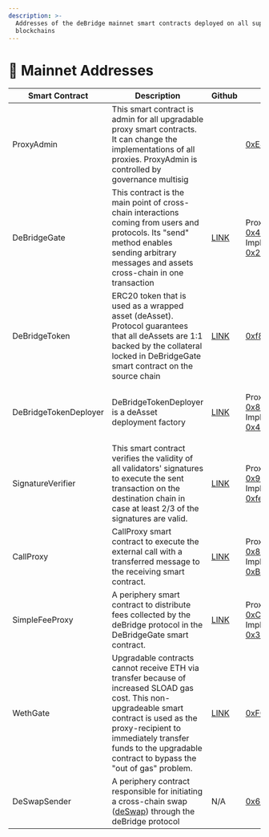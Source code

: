 ```yaml
---
description: >-
  Addresses of the deBridge mainnet smart contracts deployed on all supported
  blockchains
---
```


# 📑 Mainnet Addresses



| Smart Contract        | Description                                                                                                                                                                                                                                               | Github                                                                                                                    | Ethereum                                                                                                                                                                                                                                                                                                        | BNB Chain                                                                                                                                                                                                                                                                                                    | Heco                                                                                                                                                                                                                                                                                                       | Polygon                                                                                                                                                                                                                                                                                                          | Arbitrum                                                                                                                                                                                                                                                                                                 | Avalanche                                                                                                                                                                                                                                                                                                | Fantom                                                                                                                                                                                                                                                                                              |
| --------------------- | --------------------------------------------------------------------------------------------------------------------------------------------------------------------------------------------------------------------------------------------------------- | ------------------------------------------------------------------------------------------------------------------------- | --------------------------------------------------------------------------------------------------------------------------------------------------------------------------------------------------------------------------------------------------------------------------------------------------------------- | ------------------------------------------------------------------------------------------------------------------------------------------------------------------------------------------------------------------------------------------------------------------------------------------------------------ | ---------------------------------------------------------------------------------------------------------------------------------------------------------------------------------------------------------------------------------------------------------------------------------------------------------- | ---------------------------------------------------------------------------------------------------------------------------------------------------------------------------------------------------------------------------------------------------------------------------------------------------------------- | -------------------------------------------------------------------------------------------------------------------------------------------------------------------------------------------------------------------------------------------------------------------------------------------------------- | -------------------------------------------------------------------------------------------------------------------------------------------------------------------------------------------------------------------------------------------------------------------------------------------------------- | --------------------------------------------------------------------------------------------------------------------------------------------------------------------------------------------------------------------------------------------------------------------------------------------------- |
| ProxyAdmin            | This smart contract is admin for all upgradable proxy smart contracts. It can change the implementations of all proxies. ProxyAdmin is controlled by governance multisig                                                                                  |                                                                                                                           | [0xE4427af3555CD9303D728C491364FAdFDD7494Fe](https://etherscan.io/address/0xE4427af3555CD9303D728C491364FAdFDD7494Fe#code)                                                                                                                                                                                      | [0xE4427af3555CD9303D728C491364FAdFDD7494Fe](https://bscscan.com/address/0xE4427af3555CD9303D728C491364FAdFDD7494Fe#code)                                                                                                                                                                                    | [0xE4427af3555CD9303D728C491364FAdFDD7494Fe](https://hecoinfo.com/address/0xE4427af3555CD9303D728C491364FAdFDD7494Fe#code)                                                                                                                                                                                 | [0xE4427af3555CD9303D728C491364FAdFDD7494Fe](https://polygonscan.com/address/0xE4427af3555CD9303D728C491364FAdFDD7494Fe#code)                                                                                                                                                                                    | [0xE4427af3555CD9303D728C491364FAdFDD7494Fe](https://arbiscan.io/address/0xE4427af3555CD9303D728C491364FAdFDD7494Fe#code)                                                                                                                                                                                | [0xE4427af3555CD9303D728C491364FAdFDD7494Fe](https://snowtrace.io/address/0xE4427af3555CD9303D728C491364FAdFDD7494Fe#code)                                                                                                                                                                               | [0xE4427af3555CD9303D728C491364FAdFDD7494Fe](https://ftmscan.com/address/0xe4427af3555cd9303d728c491364fadfdd7494fe)                                                                                                                                                                                |
| DeBridgeGate          | This contract is the main point of cross-chain interactions coming from users and protocols. Its "send" method enables sending arbitrary messages and assets cross-chain in one transaction                                                               | [LINK](https://github.com/debridge-finance/debridge-contracts-v1/blob/main/contracts/transfers/DeBridgeGate.sol)          | <p>Proxy: <a href="https://etherscan.io/address/0x43dE2d77BF8027e25dBD179B491e8d64f38398aA#code">0x43dE2d77BF8027e25dBD179B491e8d64f38398aA</a><br>Implementation: <a href="https://etherscan.io/address/0x24455aa55ded7728783c9474be8ea2f5c935f8eb#code">0x24455aa55ded7728783c9474be8ea2f5c935f8eb</a></p>    | <p>Proxy: <a href="https://bscscan.com/address/0x43dE2d77BF8027e25dBD179B491e8d64f38398aA#code">0x43dE2d77BF8027e25dBD179B491e8d64f38398aA</a><br>Implementation: <a href="https://bscscan.com/address/0x24455aa55ded7728783c9474be8ea2f5c935f8eb#code">0x24455aa55ded7728783c9474be8ea2f5c935f8eb</a></p>   | Proxy: [0x43dE2d77BF8027e25dBD179B491e8d64f38398aA](https://hecoinfo.com/address/0x43dE2d77BF8027e25dBD179B491e8d64f38398aA#code) Implementation: [0x24455aa55ded7728783c9474be8ea2f5c935f8eb](https://hecoinfo.com/address/0x24455aa55ded7728783c9474be8ea2f5c935f8eb#code)                               | Proxy: [0x43dE2d77BF8027e25dBD179B491e8d64f38398aA](https://polygonscan.com/address/0x43dE2d77BF8027e25dBD179B491e8d64f38398aA#code) Implementation: [0xcc7571c12b6f4647c4b8c851b62721f6a373c695](https://polygonscan.com/address/0xcc7571c12b6f4647c4b8c851b62721f6a373c695#code)                               | Proxy: [0x43dE2d77BF8027e25dBD179B491e8d64f38398aA](https://arbiscan.io/address/0x43dE2d77BF8027e25dBD179B491e8d64f38398aA#code) Implementation: [0x24455aa55ded7728783c9474be8ea2f5c935f8eb](https://arbiscan.io/address/0x24455aa55ded7728783c9474be8ea2f5c935f8eb#code)                               | Proxy: [0x43dE2d77BF8027e25dBD179B491e8d64f38398aA](https://snowtrace.io/address/0x43dE2d77BF8027e25dBD179B491e8d64f38398aA#code) Implementation: [0xb1a20d1c885fd775df97396397d6f8f07abdd20d](https://snowtrace.io/address/0xb1a20d1c885fd775df97396397d6f8f07abdd20d#code)                             | Proxy: [0x43dE2d77BF8027e25dBD179B491e8d64f38398aA ](https://ftmscan.com/address/0x43de2d77bf8027e25dbd179b491e8d64f38398aa)Implementation: [0xb1a20d1c885fd775df97396397d6f8f07abdd20d](https://ftmscan.com/address/0xb1a20d1c885fd775df97396397d6f8f07abdd20d)                                    |
|  DeBridgeToken        | ERC20 token that is used as a wrapped asset (deAsset). Protocol guarantees that all deAssets are 1:1 backed by the collateral locked in DeBridgeGate smart contract on the source chain                                                                   | [LINK](https://github.com/debridge-finance/debridge-contracts-v1/blob/main/contracts/periphery/DeBridgeToken.sol)         | [0xf8A2902c0a5f817F5e22C82f453538d3f0734C2b](https://etherscan.io/address/0xf8A2902c0a5f817F5e22C82f453538d3f0734C2b#code)                                                                                                                                                                                      | [0xf8A2902c0a5f817F5e22C82f453538d3f0734C2b](https://bscscan.com/address/0xf8A2902c0a5f817F5e22C82f453538d3f0734C2b#code)                                                                                                                                                                                    | [0xf8A2902c0a5f817F5e22C82f453538d3f0734C2b](https://hecoinfo.com/address/0xf8A2902c0a5f817F5e22C82f453538d3f0734C2b#code)                                                                                                                                                                                 | [0xf8A2902c0a5f817F5e22C82f453538d3f0734C2b](https://polygonscan.com/address/0xf8A2902c0a5f817F5e22C82f453538d3f0734C2b#code)                                                                                                                                                                                    | [0xf8A2902c0a5f817F5e22C82f453538d3f0734C2b](https://arbiscan.io/address/0xf8A2902c0a5f817F5e22C82f453538d3f0734C2b#code)                                                                                                                                                                                | [0xc1656B63D9EEBa6d114f6bE19565177893e5bCBF](https://snowtrace.io/address/0xc1656B63D9EEBa6d114f6bE19565177893e5bCBF#code)                                                                                                                                                                               | [0xc1656B63D9EEBa6d114f6bE19565177893e5bCBF](https://ftmscan.com/address/0xc1656B63D9EEBa6d114f6bE19565177893e5bCBF#code)                                                                                                                                                                           |
| DeBridgeTokenDeployer | DeBridgeTokenDeployer is a deAsset deployment factory                                                                                                                                                                                                     | [LINK](https://github.com/debridge-finance/debridge-contracts-v1/blob/main/contracts/transfers/DeBridgeTokenDeployer.sol) | <p>Proxy: <a href="https://etherscan.io/address/0x8244d6Ffe0695B30b2bAD424683Ee3bc534Ea464#code">0x8244d6Ffe0695B30b2bAD424683Ee3bc534Ea464</a><br>Implementation:<br><a href="https://etherscan.io/address/0x4c7CA8fcFFE77281A8B81D4580CFf8257d785491#code">0x4c7CA8fcFFE77281A8B81D4580CFf8257d785491</a></p> | <p>Proxy: <a href="https://bscscan.com/address/0x8244d6Ffe0695B30b2bAD424683Ee3bc534Ea464#code">0x8244d6Ffe0695B30b2bAD424683Ee3bc534Ea464</a><br>Implementation:<br><a href="https://bscscan.com/address/0x4c7CA8fcFFE77281A8B81D4580CFf8257d785491">0x4c7CA8fcFFE77281A8B81D4580CFf8257d785491</a><br></p> | <p>Proxy: <a href="https://hecoinfo.com/address/0x8244d6Ffe0695B30b2bAD424683Ee3bc534Ea464#code">0x8244d6Ffe0695B30b2bAD424683Ee3bc534Ea464</a><br>Implementation:<br><a href="https://hecoinfo.com/address/0x4c7CA8fcFFE77281A8B81D4580CFf8257d785491">0x4c7CA8fcFFE77281A8B81D4580CFf8257d785491</a></p> | <p>Proxy: <a href="https://polygonscan.com/address/0x8244d6Ffe0695B30b2bAD424683Ee3bc534Ea464#code">0x8244d6Ffe0695B30b2bAD424683Ee3bc534Ea464</a><br>Implementation:<br><a href="https://polygonscan.com/address/0x4c7CA8fcFFE77281A8B81D4580CFf8257d785491">0x4c7CA8fcFFE77281A8B81D4580CFf8257d785491</a></p> | <p>Proxy: <a href="https://arbiscan.io/address/0x8244d6Ffe0695B30b2bAD424683Ee3bc534Ea464#code">0x8244d6Ffe0695B30b2bAD424683Ee3bc534Ea464</a><br>Implementation:<br><a href="https://arbiscan.io/address/0x4c7CA8fcFFE77281A8B81D4580CFf8257d785491">0x4c7CA8fcFFE77281A8B81D4580CFf8257d785491</a></p> | <p>Proxy: <a href="https://snowtrace.io/address/0x8244d6Ffe0695B30b2bAD424683Ee3bc534Ea464">0x8244d6Ffe0695B30b2bAD424683Ee3bc534Ea464</a><br>Implementation:<br><a href="https://snowtrace.io/address/0x4c7CA8fcFFE77281A8B81D4580CFf8257d785491">0x4c7CA8fcFFE77281A8B81D4580CFf8257d785491</a></p>    | <p>Proxy: <a href="https://ftmscan.com/address/0x8244d6Ffe0695B30b2bAD424683Ee3bc534Ea464">0x8244d6Ffe0695B30b2bAD424683Ee3bc534Ea464</a><br>Implementation:<br><a href="https://ftmscan.com/address/0x4c7CA8fcFFE77281A8B81D4580CFf8257d785491">0x4c7CA8fcFFE77281A8B81D4580CFf8257d785491</a></p> |
| SignatureVerifier     | This smart contract verifies the validity of all validators' signatures to execute the sent transaction on the destination chain in case at least 2/3 of the signatures are valid.                                                                        | [LINK](https://github.com/debridge-finance/debridge-contracts-v1/blob/main/contracts/transfers/SignatureVerifier.sol)     | <p>Proxy: <a href="https://etherscan.io/address/0x949b3B3c098348b879C9e4F15cecc8046d9C8A8c#code">0x949b3B3c098348b879C9e4F15cecc8046d9C8A8c</a><br>Implementation: <a href="https://etherscan.io/address/0xfe7de3c1e1bd252c67667b56347cabfc6df08df4#code">0xfe7de3c1e1bd252c67667b56347cabfc6df08df4</a></p>    | Proxy: [0x949b3B3c098348b879C9e4F15cecc8046d9C8A8c](https://bscscan.com/address/0x949b3B3c098348b879C9e4F15cecc8046d9C8A8c#code) Implementation: [0xfe7de3c1e1bd252c67667b56347cabfc6df08df4](https://bscscan.com/address/0xfe7de3c1e1bd252c67667b56347cabfc6df08df4#code)                                   | Proxy: [0x949b3B3c098348b879C9e4F15cecc8046d9C8A8c](https://hecoinfo.com/address/0x949b3B3c098348b879C9e4F15cecc8046d9C8A8c#code) Implementation: [0xfe7de3c1e1bd252c67667b56347cabfc6df08df4](https://hecoinfo.com/address/0xfe7de3c1e1bd252c67667b56347cabfc6df08df4#code)                               | Proxy: [0x949b3B3c098348b879C9e4F15cecc8046d9C8A8c](https://polygonscan.com/address/0x949b3B3c098348b879C9e4F15cecc8046d9C8A8c#code) Implementation: [0xfe7de3c1e1bd252c67667b56347cabfc6df08df4](https://polygonscan.com/address/0xfe7de3c1e1bd252c67667b56347cabfc6df08df4#code)                               | Proxy: [0x949b3B3c098348b879C9e4F15cecc8046d9C8A8c](https://arbiscan.io/address/0x949b3B3c098348b879C9e4F15cecc8046d9C8A8c#code) Implementation: [0xfe7de3c1e1bd252c67667b56347cabfc6df08df4](https://arbiscan.io/address/0xfe7de3c1e1bd252c67667b56347cabfc6df08df4#code)                               | Proxy: [0x949b3B3c098348b879C9e4F15cecc8046d9C8A8c](https://snowtrace.io/address/0x949b3B3c098348b879C9e4F15cecc8046d9C8A8c) Implementation: [0x2a3e72ed893b5958690e16c3bbe1bd92137b6250](https://snowtrace.io/address/0x2a3e72ed893b5958690e16c3bbe1bd92137b6250#code)                                  | Proxy: [0x949b3B3c098348b879C9e4F15cecc8046d9C8A8c ](https://ftmscan.com/address/0x949b3B3c098348b879C9e4F15cecc8046d9C8A8c)Implementation: [0x2a3e72eD893b5958690e16c3BBe1BD92137b6250](https://ftmscan.com/address/0x2a3e72eD893b5958690e16c3BBe1BD92137b6250#code)                               |
| CallProxy             | CallProxy smart contract to execute the external call with a transferred message to the receiving smart contract.                                                                                                                                         | [LINK](https://github.com/debridge-finance/debridge-contracts-v1/blob/main/contracts/periphery/CallProxy.sol)             | <p>Proxy: <a href="https://etherscan.io/address/0x8a0C79F5532f3b2a16AD1E4282A5DAF81928a824#code">0x8a0C79F5532f3b2a16AD1E4282A5DAF81928a824</a><br>Implementation: <br><a href="https://etherscan.io/address/0xBd3d657AE87671eC6f8D6272A9f431a7c4a9B6f8">0xBd3d657AE87671eC6f8D6272A9f431a7c4a9B6f8</a></p>     | Proxy: [0x8a0C79F5532f3b2a16AD1E4282A5DAF81928a824](https://bscscan.com/address/0x8a0C79F5532f3b2a16AD1E4282A5DAF81928a824#code) Implementation: [0xBd3d657AE87671eC6f8D6272A9f431a7c4a9B6f8](https://bscscan.com/address/0xBd3d657AE87671eC6f8D6272A9f431a7c4a9B6f8)                                        | Proxy: [0x8a0C79F5532f3b2a16AD1E4282A5DAF81928a824](https://hecoinfo.com/address/0x8a0C79F5532f3b2a16AD1E4282A5DAF81928a824#code) Implementation: [0xBd3d657AE87671eC6f8D6272A9f431a7c4a9B6f8](https://hecoinfo.com/address/0xBd3d657AE87671eC6f8D6272A9f431a7c4a9B6f8)                                    | Proxy: [0x8a0C79F5532f3b2a16AD1E4282A5DAF81928a824](https://polygonscan.com/address/0x8a0C79F5532f3b2a16AD1E4282A5DAF81928a824#code) Implementation: [0xBd3d657AE87671eC6f8D6272A9f431a7c4a9B6f8](https://polygonscan.com/address/0xBd3d657AE87671eC6f8D6272A9f431a7c4a9B6f8)                                    | Proxy: [0x8a0C79F5532f3b2a16AD1E4282A5DAF81928a824](https://arbiscan.io/address/0x8a0C79F5532f3b2a16AD1E4282A5DAF81928a824#code) Implementation: [0xBd3d657AE87671eC6f8D6272A9f431a7c4a9B6f8](https://arbiscan.io/address/0xBd3d657AE87671eC6f8D6272A9f431a7c4a9B6f8)                                    | <p>Proxy: <a href="https://snowtrace.io/address/0x8a0C79F5532f3b2a16AD1E4282A5DAF81928a824#code">0x8a0C79F5532f3b2a16AD1E4282A5DAF81928a824</a> Implementation: <br><a href="https://snowtrace.io/address/0xD34c2302F497b8A7fe2d07865f31dBE04d5044d6">0xD34c2302F497b8A7fe2d07865f31dBE04d5044d6</a></p> | <p>Proxy: <a href="https://ftmscan.com/address/0x8a0C79F5532f3b2a16AD1E4282A5DAF81928a824">0x8a0C79F5532f3b2a16AD1E4282A5DAF81928a824 </a>Implementation: <br><a href="https://ftmscan.com/address/0x55C93b20Dd2F790AC429D6341a022A781791654A">0x55C93b20Dd2F790AC429D6341a022A781791654A</a></p>   |
| SimpleFeeProxy        | A periphery smart contract to distribute fees collected by the deBridge protocol in the DeBridgeGate smart contract.                                                                                                                                      | [LINK](https://github.com/debridge-finance/debridge-contracts-v1/blob/main/contracts/periphery/SimpleFeeProxy.sol)        | <p>Proxy: <a href="https://etherscan.io/address/0xC2bAC0DB5B18B0c3225581Ba14BD0B448c623636#code">0xC2bAC0DB5B18B0c3225581Ba14BD0B448c623636</a><br>Implementation: <a href="https://etherscan.io/address/0x37a52ddb753c924f8c914de65ef00b5210caa83c#code">0x37a52ddb753c924f8c914de65ef00b5210caa83c</a></p>    | Proxy: [0xC2bAC0DB5B18B0c3225581Ba14BD0B448c623636](https://bscscan.com/address/0xC2bAC0DB5B18B0c3225581Ba14BD0B448c623636#code) Implementation: [0x37a52ddb753c924f8c914de65ef00b5210caa83c](https://bscscan.com/address/0x37a52ddb753c924f8c914de65ef00b5210caa83c#code)                                   | Proxy: [0xC2bAC0DB5B18B0c3225581Ba14BD0B448c623636](https://hecoinfo.com/address/0xC2bAC0DB5B18B0c3225581Ba14BD0B448c623636#code) Implementation: [0x37a52ddb753c924f8c914de65ef00b5210caa83c](https://hecoinfo.com/address/0x37a52ddb753c924f8c914de65ef00b5210caa83c#code)                               | Proxy: [0xC2bAC0DB5B18B0c3225581Ba14BD0B448c623636](https://polygonscan.com/address/0xC2bAC0DB5B18B0c3225581Ba14BD0B448c623636#code) Implementation: [0x37a52ddb753c924f8c914de65ef00b5210caa83c](https://polygonscan.com/address/0x37a52ddb753c924f8c914de65ef00b5210caa83c#code)                               | Proxy: [0xC2bAC0DB5B18B0c3225581Ba14BD0B448c623636](https://arbiscan.io/address/0xC2bAC0DB5B18B0c3225581Ba14BD0B448c623636#code) Implementation: [0x37a52ddb753c924f8c914de65ef00b5210caa83c](https://arbiscan.io/address/0x37a52ddb753c924f8c914de65ef00b5210caa83c#code)                               | Proxy: [0xC2bAC0DB5B18B0c3225581Ba14BD0B448c623636](https://snowtrace.io/address/0xC2bAC0DB5B18B0c3225581Ba14BD0B448c623636#code) Implementation: [0x27406ebf0b76923d93b4c6c6224bcab7fff11f87](https://snowtrace.io/address/0x27406ebf0b76923d93b4c6c6224bcab7fff11f87#code)                             | Proxy: [0xC2bAC0DB5B18B0c3225581Ba14BD0B448c623636 ](https://ftmscan.com/address/0xc2bac0db5b18b0c3225581ba14bd0b448c623636)Implementation: [0x27406EbF0b76923d93b4C6c6224bCaB7fFf11f87](https://ftmscan.com/address/0x27406EbF0b76923d93b4C6c6224bCaB7fFf11f87#code)                               |
| WethGate              | Upgradable contracts cannot receive ETH via transfer because of increased SLOAD gas cost. This non-upgradeable smart contract is used as the proxy-recipient to immediately transfer funds to the upgradable contract to bypass the "out of gas" problem. | [LINK](https://github.com/debridge-finance/debridge-contracts-v1/blob/main/contracts/transfers/WethGate.sol)              | [0xFCf83648b8cDeF62e5d03319a6f1FCE16e4D6A59](https://etherscan.io/address/0xFCf83648b8cDeF62e5d03319a6f1FCE16e4D6A59#code)                                                                                                                                                                                      | [0xFCf83648b8cDeF62e5d03319a6f1FCE16e4D6A59](https://bscscan.com/address/0xFCf83648b8cDeF62e5d03319a6f1FCE16e4D6A59#code)                                                                                                                                                                                    | [0xFCf83648b8cDeF62e5d03319a6f1FCE16e4D6A59](https://hecoinfo.com/address/0xFCf83648b8cDeF62e5d03319a6f1FCE16e4D6A59#code)                                                                                                                                                                                 | [0xFCf83648b8cDeF62e5d03319a6f1FCE16e4D6A59](https://polygonscan.com/address/0xFCf83648b8cDeF62e5d03319a6f1FCE16e4D6A59#code)                                                                                                                                                                                    | —                                                                                                                                                                                                                                                                                                        | [0xFCf83648b8cDeF62e5d03319a6f1FCE16e4D6A59](https://snowtrace.io/address/0xFCf83648b8cDeF62e5d03319a6f1FCE16e4D6A59#code)                                                                                                                                                                               | [0xFCf83648b8cDeF62e5d03319a6f1FCE16e4D6A59](https://ftmscan.com/address/0xFCf83648b8cDeF62e5d03319a6f1FCE16e4D6A59#code)                                                                                                                                                                           |
| DeSwapSender          | A periphery contract responsible for initiating a cross-chain swap ([deSwap](https://debridge.finance/deswap)) through the deBridge protocol                                                                                                              | N/A                                                                                                                       | [0x663DC15D3C1aC63ff12E45Ab68FeA3F0a883C251](https://etherscan.io/address/0x663DC15D3C1aC63ff12E45Ab68FeA3F0a883C251)                                                                                                                                                                                           | [0x663DC15D3C1aC63ff12E45Ab68FeA3F0a883C251](https://bscscan.com/address/0x663DC15D3C1aC63ff12E45Ab68FeA3F0a883C251)                                                                                                                                                                                         | —                                                                                                                                                                                                                                                                                                          | [0x663DC15D3C1aC63ff12E45Ab68FeA3F0a883C251](https://polygonscan.com/address/0x663DC15D3C1aC63ff12E45Ab68FeA3F0a883C251)                                                                                                                                                                                         | [0x663DC15D3C1aC63ff12E45Ab68FeA3F0a883C251](https://arbiscan.io/address/0x663DC15D3C1aC63ff12E45Ab68FeA3F0a883C251)                                                                                                                                                                                     | [0x663DC15D3C1aC63ff12E45Ab68FeA3F0a883C251](https://snowtrace.io/address/0x663DC15D3C1aC63ff12E45Ab68FeA3F0a883C251)                                                                                                                                                                                    | —                                                                                                                                                                                                                                                                                                   |
